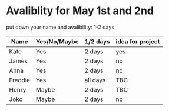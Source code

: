 # Avaliblity for May 1st and 2nd

put down your name and avalibility: 1-2 days 


| Name        | Yes/No/Maybe | 1/2 days| idea for project |
| ----------- |-------------| --------| ----------------|
|  Kate       | Yes          | 2 days  | yes              |
|  James      | Yes          | 2 days  | no               |
|     Anna    | Yes          |  2 days  |    no              |
|   Freddie   | Yes          | all days | TBC              |
|       Henry      | Maybe             | 2 days         | TBC                 |
|       Joko      | Maybe             | 2 days         | no                 |
